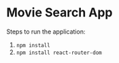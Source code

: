 # Movie Search App

Steps to run the application:
1. `npm install`
2. `npm install react-router-dom`


